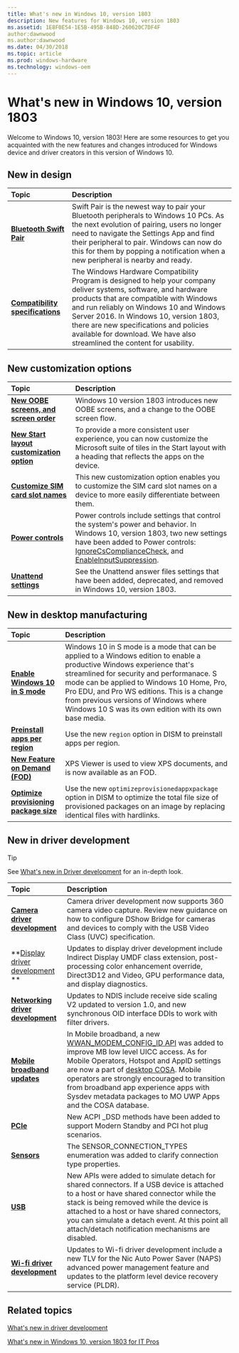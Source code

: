 ```yaml
---
title: What's new in Windows 10, version 1803
description: New features for Windows 10, version 1803
ms.assetid: 1E8F0E54-1E5B-495B-848D-260620C7DF4F
author:dawnwood
ms.author:dawnwood
ms.date: 04/30/2018
ms.topic: article
ms.prod: windows-hardware
ms.technology: windows-oem
---
```

# What's new in Windows 10, version 1803

Welcome to Windows 10, version 1803! Here are some resources to get you acquainted with the new features and changes introduced for Windows device and driver creators in this version of Windows 10.

## New in design

| Topic                                      | Description                                                                                             |
|:-------------------------------------------|:--------------------------------------------------------------------------------------------------------|
| **[Bluetooth Swift Pair](https://docs.microsoft.com/en-us/windows-hardware/design/component-guidelines/bluetooth-swift-pair)**                   | Swift Pair is the newest way to pair your Bluetooth peripherals to Windows 10 PCs. As the next evolution of pairing, users no longer need to navigate the Settings App and find their peripheral to pair. Windows can now do this for them by popping a notification when a new peripheral is nearby and ready.  |
| **[Compatibility specifications](https://docs.microsoft.com/en-us/windows-hardware/design/compatibility/whcp-specifications-policies)**           | The Windows Hardware Compatibility Program is designed to help your company deliver systems, software, and hardware products that are compatible with Windows and run reliably on Windows 10 and Windows Server 2016. In Windows 10, version 1803, there are new specifications and policies available for download. We have also streamlined the content for usability.     |

## New customization options

| Topic                                      | Description                                                                                             |
|:-------------------------------------------|:--------------------------------------------------------------------------------------------------------|
| **[New OOBE screens, and screen order](https://docs.microsoft.com/windows-hardware/customize/desktop/customize-oobe)**     | Windows 10 version 1803 introduces new OOBE screens, and a change to the OOBE screen flow.    |
| **[New Start layout customization option](https://docs.microsoft.com/windows-hardware/customize/desktop/customize-start-layout)**  | To provide a more consistent user experience, you can now customize the Microsoft suite of tiles in the Start layout with a heading that reflects the apps on the device.    |
| **[Customize SIM card slot names](https://docs.microsoft.com/windows-hardware/customize/desktop/customize-sim-card-slot-names)**          | This new customization option enables you to customize the SIM card slot names on a device to more easily differentiate between them.  |
| **[Power controls](https://docs.microsoft.com/windows-hardware/customize/power-settings/power-controls)**                         | Power controls include settings that control the system's power and behavior. In Windows 10, version 1803, two new settings have been added to Power controls: [IgnoreCsComplianceCheck](https://docs.microsoft.com/windows-hardware/customize/power-settings/power-controls-ignorecscompliancecheck), and [EnableInputSuppression](https://docs.microsoft.com/windows-hardware/customize/power-settings/power-controls-enableinputsuppression).  |
| **[Unattend settings](https://docs.microsoft.com/windows-hardware/customize/desktop/unattend/changed-answer-file-settings-for-windows-10-build-1803)**                      | See the Unattend answer files settings that have been added, deprecated, and removed in Windows 10, version 1803.  |

## New in desktop manufacturing

| Topic                                      | Description                                                                                             |
|:-------------------------------------------|:--------------------------------------------------------------------------------------------------------|
| **[Enable Windows 10 in S mode](https://docs.microsoft.com/windows-hardware/manufacture/desktop/windows-10-s-overview)**            | Windows 10 in S mode is a mode that can be applied to a Windows edition to enable a productive Windows experience that's streamlined for security and performanace. S mode can be applied to Windows 10 Home, Pro, Pro EDU, and Pro WS editions. This is a change from previous versions of Windows where Windows 10 S was its own edition with its own base media.                    |
| **[Preinstall apps per region](https://docs.microsoft.com/windows-hardware/manufacture/desktop/preinstall-apps-using-dism)**            | Use the new `region` option in DISM to preinstall apps per region. |
| **[New Feature on Demand (FOD)](https://docs.microsoft.com/windows-hardware/manufacture/desktop/features-on-demand-non-language-fod)**           | XPS Viewer is used to view XPS documents, and is now available as an FOD.                  |
| **[Optimize provisioning package size](https://docs.microsoft.com/windows-hardware/manufacture/desktop/dism-app-package--appx-or-appxbundle--servicing-command-line-options)**    | Use the new `optimizeprovisionedappxpackage` option in DISM to optimize the total file size of provisioned packages on an image by replacing identical files with hardlinks.  |

## New in driver development

> [!Tip]
> See [What's new in Driver development](https://docs.microsoft.com/windows-hardware/drivers/what-s-new-in-driver-development) for an in-depth look.

| Topic                                      | Description                                                                                             |
|:-------------------------------------------|:--------------------------------------------------------------------------------------------------------|
| **[Camera driver development](https://docs.microsoft.com/windows-hardware/drivers/stream/dshow-bridge-implementation-guidance-for-usb-video-class-devices)**              | Camera driver development now supports 360 camera video capture. Review new guidance on how to configure DShow Bridge for cameras and devices to comply with the USB Video Class (UVC) specification.  |
| **[Display driver development](https://docs.microsoft.com/windows-hardware/drivers/what-s-new-in-driver-development#a-href-idversion-1803awhats-new-in-windows-10-version-1803-latest) **             | Updates to display driver development include Indirect Display UMDF class extension, post-processing color enhancement override, Direct3D12 and Video, GPU performance data, and display diagnostics. |
| **[Networking driver development](https://docs.microsoft.com/windows-hardware/drivers/network/receive-side-scaling-version-2-rssv2-in-ndis-6-80)**          | Updates to NDIS include receive side scaling V2 updated to version 1.0, and new synchronous OID interface DDIs to work with filter drivers.  |
| **[Mobile broadband updates](https://docs.microsoft.com/windows-hardware/drivers/mobilebroadband/desktop-cosa-apn-database-settings#desktop-cosa-only-settings)**               | In Mobile broadband, a new [WWAN_MODEM_CONFIG_ID API](https://docs.microsoft.com/windows-hardware/drivers/ddi/content/wwan/ns-wwan-_wwan_modem_config_id) was added to improve MB low level UICC access. As for Mobile Operators, Hotspot and AppID settings are now a part of [desktop COSA](https://docs.microsoft.com/windows-hardware/drivers/mobilebroadband/desktop-cosa-apn-database-settings#desktop-cosa-only-settings). Mobile operators are strongly encouraged to transition from broadband app experience apps with Sysdev metadata packages to MO UWP Apps and the COSA database.    |
| **[PCIe](https://docs.microsoft.com/windows-hardware/drivers/pci/dsd-for-pcie-root-ports)**                                  | New ACPI _DSD methods have been added to support Modern Standby and PCI hot plug scenarios.     |
| **[Sensors](https://docs.microsoft.com/windows-hardware/drivers/ddi/content/sensorsdef/ne-sensorsdef-sensor_connection-types)**                               | The SENSOR_CONNECTION_TYPES enumeration was added to clarify connection type properties.  |
| **[USB](https://docs.microsoft.com/windows-hardware/drivers/ddi/content/ufxclient/nf-ufxclient-ufxdevicenotifyfinalexit)**                                   | New APIs were added to simulate detach for shared connectors. If a USB device is attached to a host or have shared connector while the stack is being removed while the device is attached to a host or have shared connectors, you can simulate a detach event. At this point all attach/detach notification mechanisms are disabled.    |
| **[Wi-fi driver development](https://docs.microsoft.com/windows-hardware/drivers/network/wdi-tlv-os-power-management-features)**              | Updates to Wi-fi driver development include a new TLV for the Nic Auto Power Saver (NAPS) advanced power management feature and updates to the platform level device recovery service (PLDR).    |

## Related topics

[What's new in driver development](https://docs.microsoft.com/windows-hardware/drivers/what-s-new-in-driver-development)

[What's new in Windows 10, version 1803 for IT Pros](https://docs.microsoft.com/windows/whats-new/whats-new-windows-10-version-1803)
